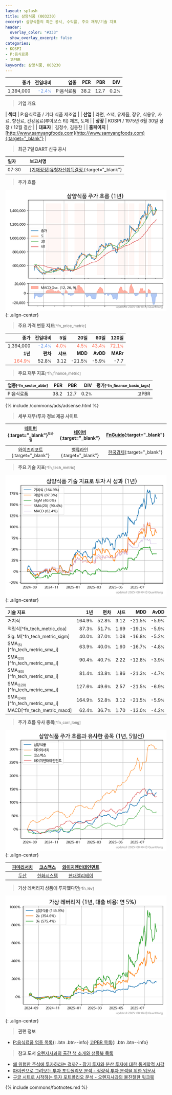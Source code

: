 ```yaml
---
layout: splash
title: 삼양식품 (003230)
excerpt: 삼양식품의 최근 공시, 수익률, 주요 재무/기술 지표
header:
  overlay_color: "#333"
  show_overlay_excerpt: false
categories:
- KOSPI
- P:음식료품
- 고PBR
keywords: 삼양식품, 003230
---
```


| **종가** | **전일대비** | **업종** | **PER** | **PBR** | **DIV** |
| -------: | -----------: | -------: | ------: | ------: | ------: |
| 1,394,000 | <span style="color: cornflowerblue">-2.4<small>%</small></span> | P:음식료품 | 38.2 | 12.7 | 0.2<small>%</small> |

<!-- more -->


> **기업 개요**<a id="company"></a>

| <span style="white-space:nowrap;">**섹터**</span> | P:음식료품 / 기타 식품 제조업 |
| <span style="white-space:nowrap;">**산업**</span> | 라면, 스낵, 유제품, 장유, 식용유, 사료, 향신료, 건강음료(루이보스 티) 제조, 도매 |
| <span style="white-space:nowrap;">**상장**</span> | KOSPI / 1975년 6월 30일 상장 / 12월 결산 |
| <span style="white-space:nowrap;">**대표자**</span> | 김정수, 김동찬 |
| <span style="white-space:nowrap;">**홈페이지**</span> | [http://www.samyangfoods.com](http://www.samyangfoods.com){:target="_blank"} |


> **최근 7일 DART 신규 공시**<a id="dart"></a>

| **일자** |      | **보고서명** |
| :------- | :--- | :----------- |
| 07&#x2011;30 | | [[기재정정]유형자산취득결정              ](https://dart.fss.or.kr/dsaf001/main.do?rcpNo=20250730800661){:target="_blank"} |


> **주가 흐름**<a id="price"></a>

![003230](/stock/images/003230.png){: .align-center}


> **주요 가격 변동 지표**<small>[^fn_price_metric]</small>

| **종가** | **전일대비** | **5일** | **20일** | **60일** | **120일** |
| -------: | -----------: | ------: | -------: | -------: | --------: |
| 1,394,000 | <span style="color: cornflowerblue">-2.4<small>%</small></span> | <span style="color: tomato">4.0<small>%</small></span> | <span style="color: tomato">4.5<small>%</small></span> | <span style="color: tomato">43.4<small>%</small></span> | <span style="color: tomato">72.1<small>%</small></span> |
| **1년** | **편차** | **샤프** | **MDD** | **AvDD** | **MARr** |
| <span style="color: tomato">164.9<small>%</small></span> | 52.8<small>%</small> | 3.12 | -21.5<small>%</small> | -5.9<small>%</small> | -7.7 |


> **주요 재무 지표**<small>[^fn_finance_metric]</small>

| **업종**<small>[^fn_sector_abbr]</small> | **PER** | **PBR** | **DIV** | **평가**<small>[^fn_finance_basic_tags]</small> |
| :--------------------------------------- | ------: | ------: | ------: | ----------------------------------------------: |
| P:음식료품 | 38.2 | 12.7 | 0.2<small>%</small> | 고PBR |



{% include /commons/ads/adsense.html %}

> **세부 재무/투자 정보 제공 사이트**

| [네이버](https://m.stock.naver.com/domestic/stock/003230/finance/summary){:target="_blank"}<sup><small>모바일</small></sup> | [네이버](https://finance.naver.com/item/coinfo.naver?code=003230){:target="_blank"} | [FnGuide](https://comp.fnguide.com/SVO2/ASP/SVD_Invest.asp?gicode=A003230&MenuYn=Y){:target="_blank"} |
| :---: | :---: | :---: |
| [와이즈리포트](https://comp.wisereport.co.kr/company/c1040001.aspx?cmp_cd=003230){:target="_blank"} | [밸류라인](https://www.valueline.co.kr/finance/summary/003230){:target="_blank"} | [한국경제](https://markets.hankyung.com/stock/003230/financial-summary){:target="_blank"} |


> **주요 기술 지표**<small>[^fn_tech_metric]</small>


![003230](/stock/images/003230_tech.png){: .align-center}

| **기술 지표** | **1년** | **편차** | **샤프** | **MDD** | **AvDD** |
| :------------ | ------: | -----------: | -------: | ------: | -------: |
| 거치식 | 164.9<small>%</small> | 52.8<small>%</small> | 3.12 | -21.5<small>%</small> | -5.9<small>%</small> |
| 적립식[^fn_tech_metric_dca] | 87.3<small>%</small> | 51.7<small>%</small> | 1.69 | -19.1<small>%</small> | -5.9<small>%</small> |
| Sig. M[^fn_tech_metric_sigm] | 40.0<small>%</small> | 37.0<small>%</small> | 1.08 | -16.8<small>%</small> | -5.2<small>%</small> |
| SMA<small><sub>(5)</sub></small>[^fn_tech_metric_sma_i] | 63.9<small>%</small> | 40.0<small>%</small> | 1.60 | -16.7<small>%</small> | -4.8<small>%</small> |
| SMA<small><sub>(20)</sub></small>[^fn_tech_metric_sma_i] | 90.4<small>%</small> | 40.7<small>%</small> | 2.22 | -12.8<small>%</small> | -3.9<small>%</small> |
| SMA<small><sub>(60)</sub></small>[^fn_tech_metric_sma_i] | 81.4<small>%</small> | 43.8<small>%</small> | 1.86 | -21.3<small>%</small> | -4.7<small>%</small> |
| SMA<small><sub>(120)</sub></small>[^fn_tech_metric_sma_i] | 127.6<small>%</small> | 49.6<small>%</small> | 2.57 | -21.5<small>%</small> | -6.9<small>%</small> |
| SMA<small><sub>(240)</sub></small>[^fn_tech_metric_sma_i] | 164.9<small>%</small> | 52.8<small>%</small> | 3.12 | -21.5<small>%</small> | -5.9<small>%</small> |
| MACD[^fn_tech_metric_macd] | 62.4<small>%</small> | 36.7<small>%</small> | 1.70 | -13.0<small>%</small> | -4.2<small>%</small> |


> **주가 흐름 유사 종목**<a id="corr"></a><small>[^fn_corr_long]</small>

![003230](/stock/images/003230_corr.png){: .align-center}

|       | [파마리서치](/214450/) | [코스맥스](/192820/) | [와이지엔터테인먼트](/122870/) |
| :---: | :------------------------------------: | :------------------------------------: | :------------------------------------: |
|       | [두산](/000150/) | [한화시스템](/272210/) | [현대엘리베이](/017800/) |


> **가상 레버리지 상품에 투자했다면**<a id="2x"></a><small>[^fn_lev]</small>

![003230](/stock/images/003230_2x.png){: .align-center}


> **관련 정보**

- [P:음식료품 업종 목록](/stats/sector/kospi_업종_음식료품_종목/){: .btn .btn--info} [고PBR 목록](/fn/fn_high_pbr/){: .btn .btn--info}

> **참고 도서** [오렌지사과의 출간 책 소개와 샘플북 목록](https://kongdori.tistory.com/691)

- [왜 위험한 주식에 투자하라는 걸까? - 장기 투자와 분산 투자에 대한 통계학적 시각](https://kongdori.tistory.com/421)
- [파이썬으로 그려보는 투자 포트폴리오 분석  - 정량적 투자 분석을 위한 입문서](https://kongdori.tistory.com/643)
- [구글 시트로 시작하는 투자 포트폴리오 분석 - 오렌지사과의 불친절한 워크북](https://kongdori.tistory.com/449)


{% include commons/footnotes.md %}